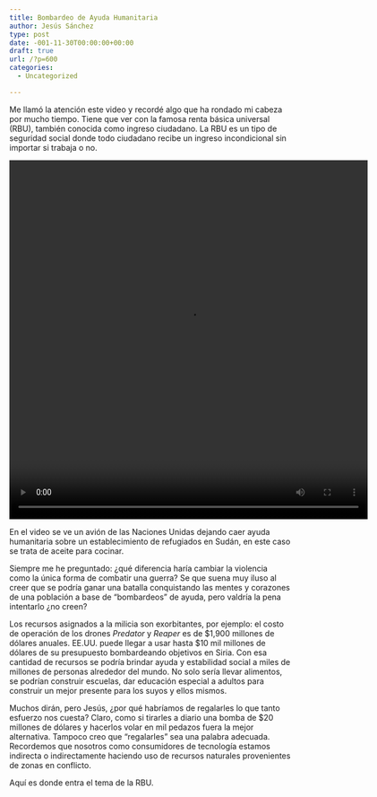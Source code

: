 ```yaml
---
title: Bombardeo de Ayuda Humanitaria
author: Jesús Sánchez
type: post
date: -001-11-30T00:00:00+00:00
draft: true
url: /?p=600
categories:
  - Uncategorized

---
```

Me llamó la atención este video y recordé algo que ha rondado mi cabeza por mucho tiempo. Tiene que ver con la famosa renta básica universal (RBU), también conocida como ingreso ciudadano. La RBU es un tipo de seguridad social donde todo ciudadano recibe un ingreso incondicional sin importar si trabaja o no.

<div style="width: 640px;" class="wp-video">
  <!--[if lt IE 9]><![endif]--><video class="wp-video-shortcode" id="video-600-1" width="640" height="640" preload="metadata" controls="controls"><source type="video/mp4" src="/wp-content/uploads/2018/03/bombardeo.mp4?_=1" />
  
  <a href="/wp-content/uploads/2018/03/bombardeo.mp4">/wp-content/uploads/2018/03/bombardeo.mp4</a></video>
</div>

En el video se ve un avión de las Naciones Unidas dejando caer ayuda humanitaria sobre un establecimiento de refugiados en Sudán, en este caso se trata de aceite para cocinar.

Siempre me he preguntado: ¿qué diferencia haría cambiar la violencia  como la única forma de combatir una guerra? Se que suena muy iluso al creer que se podría ganar una batalla conquistando las mentes y corazones de una población a base de &#8220;bombardeos&#8221; de ayuda, pero valdría la pena intentarlo ¿no creen?

Los recursos asignados a la milicia son exorbitantes, por ejemplo: el costo de operación de los drones _Predator_ y _Reaper_ es de $1,900 millones de dólares anuales. EE.UU. puede llegar a usar hasta $10 mil millones de dólares de su presupuesto bombardeando objetivos en Siria. Con esa cantidad de recursos se podría brindar ayuda y estabilidad social a miles de millones de personas alrededor del mundo. No solo sería llevar alimentos, se podrían construir escuelas, dar educación especial a adultos para construir un mejor presente para los suyos y ellos mismos.

Muchos dirán, pero Jesús, ¿por qué habríamos de regalarles lo que tanto esfuerzo nos cuesta? Claro, como si tirarles a diario una bomba de $20 millones de dólares y hacerlos volar en mil pedazos fuera la mejor alternativa. Tampoco creo que &#8220;regalarles&#8221; sea una palabra adecuada. Recordemos que nosotros como consumidores de tecnología estamos indirecta o indirectamente haciendo uso de recursos naturales provenientes de zonas en conflicto.

Aquí es donde entra el tema de la RBU.